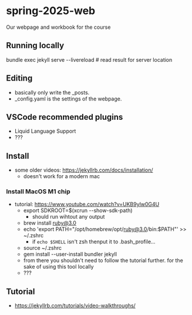 # spring-2025-web
Our webpage and workbook for the course

## Running locally
bundle exec jekyll serve --livereload # read result for server location

## Editing
- basically only write the _posts.
- _config.yaml is the settings of the webpage.

## VSCode recommended plugins
- Liquid Language Support
- ???

## Install
- some older videos: https://jekyllrb.com/docs/installation/
    - doesn't work for a modern mac

### Install MacOS M1 chip
- tutorial: https://www.youtube.com/watch?v=UKB9ylw0G4U 
    - export SDKROOT=$(xcrun --show-sdk-path)
        - should run wihtout any output
    - brew install ruby@3.0
    - echo 'export PATH="/opt/homebrew/opt/ruby@3.0/bin:$PATH"' >> ~/.zshrc
        - if `echo $SHELL` isn't zsh thenput it to .bash_profile...
    - source ~/.zshrc
    - gem install --user-install bundler jekyll
    - from there you shouldn't need to follow the tutorial further. for the sake of using this tool locally
    - ???

## Tutorial
- https://jekyllrb.com/tutorials/video-walkthroughs/


